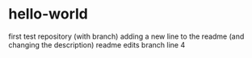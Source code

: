 # hello-world
first test repository (with branch)
adding a new line to the readme (and changing the description)
readme edits branch line 4
